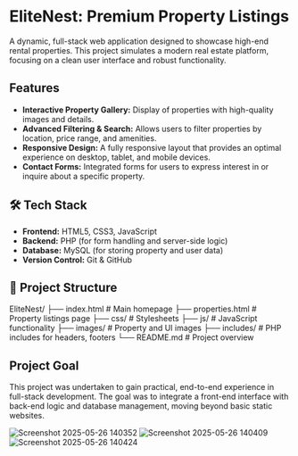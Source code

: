 # EliteNest: Premium Property Listings

A dynamic, full-stack web application designed to showcase high-end rental properties. This project simulates a modern real estate platform, focusing on a clean user interface and robust functionality.

##  Features

- **Interactive Property Gallery:** Display of properties with high-quality images and details.
- **Advanced Filtering & Search:** Allows users to filter properties by location, price range, and amenities.
- **Responsive Design:** A fully responsive layout that provides an optimal experience on desktop, tablet, and mobile devices.
- **Contact Forms:** Integrated forms for users to express interest in or inquire about a specific property.

## 🛠 Tech Stack

- **Frontend:** HTML5, CSS3, JavaScript
- **Backend:** PHP (for form handling and server-side logic)
- **Database:** MySQL (for storing property and user data)
- **Version Control:** Git & GitHub

## 📁 Project Structure
EliteNest/
├── index.html # Main homepage
├── properties.html # Property listings page
├── css/ # Stylesheets
├── js/ # JavaScript functionality
├── images/ # Property and UI images
├── includes/ # PHP includes for headers, footers
└── README.md # Project overview



##  Project Goal

This project was undertaken to gain practical, end-to-end experience in full-stack development. The goal was to integrate a front-end interface with back-end logic and database management, moving beyond basic static websites.

![Screenshot 2025-05-26 140352](https://github.com/user-attachments/assets/89f5de2a-c5c2-41f1-91b7-64beb2c17325)
![Screenshot 2025-05-26 140409](https://github.com/user-attachments/assets/caca83db-e670-4567-9d63-bdfc06f7d3b6)
![Screenshot 2025-05-26 140424](https://github.com/user-attachments/assets/c09e1344-d07a-46c7-abbd-54da0444e671)


